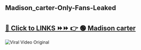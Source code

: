 
 ## Madison_carter-Only-Fans-Leaked

# <h2><a href="https://clipsfans.com/Madison_carter&ref=git">🔗 Click to LINKS ⏩⏩ 👉 🟢 Madison carter </a></h2>

<a href="https://clipsfans.com/Madison_carter&ref=git" rel="nofollow" data-target="animated-image.originalLink"><img src="https://i.ibb.co.com/xMMVF88/686577567.gif" alt="Viral Video Original" style="max-width: 100%; display: inline-block;" data-target="animated-image.originalImage"></a>
